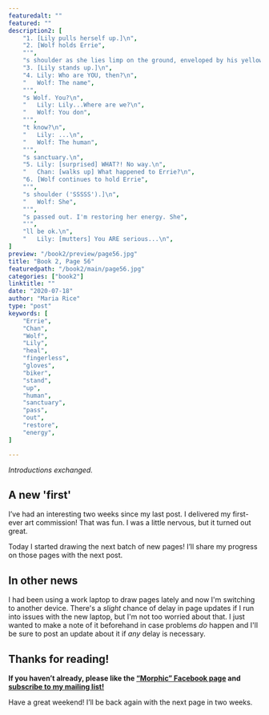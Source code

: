 ```yaml
---
featuredalt: ""
featured: ""
description2: [
    "1. [Lily pulls herself up.]\n",
    "2. [Wolf holds Errie",
    "'",
    "s shoulder as she lies limp on the ground, enveloped by his yellow glow ('FSSSHSSHSH').]\n",
    "3. [Lily stands up.]\n",
    "4. Lily: Who are YOU, then?\n",
    "   Wolf: The name",
    "'",
    "s Wolf. You?\n",
    "   Lily: Lily...Where are we?\n",
    "   Wolf: You don",
    "'",
    "t know?\n",
    "   Lily: ...\n",
    "   Wolf: The human",
    "'",
    "s sanctuary.\n",
    "5. Lily: [surprised] WHAT?! No way.\n",
    "   Chan: [walks up] What happened to Errie?\n",
    "6. [Wolf continues to hold Errie",
    "'",
    "s shoulder ('SSSSS').]\n",
    "   Wolf: She",
    "'",
    "s passed out. I'm restoring her energy. She",
    "'",
    "ll be ok.\n",
    "   Lily: [mutters] You ARE serious...\n",
]
preview: "/book2/preview/page56.jpg"
title: "Book 2, Page 56"
featuredpath: "/book2/main/page56.jpg"
categories: ["book2"]
linktitle: ""
date: "2020-07-18"
author: "Maria Rice"
type: "post"
keywords: [
    "Errie", 
    "Chan",
    "Wolf",
    "Lily",
    "heal",
    "fingerless",
    "gloves",
    "biker",
    "stand",
    "up",
    "human",
    "sanctuary",
    "pass",
    "out",
    "restore",
    "energy",
]

---
```


_Introductions exchanged._

## A new 'first'

I’ve had an interesting two weeks since my last post. I delivered my first-ever art commission! That was fun. I was a little nervous, but it turned out great.

Today I started drawing the next batch of new pages! I’ll share my progress on those pages with the next post. 

## In other news

I had been using a work laptop to draw pages lately and now I'm switching to another device. 
There's a _slight_ chance of delay in page updates if I run into issues with the new laptop, but I'm not too worried about that. 
I just wanted to make a note of it beforehand in case problems _do_ happen and I'll be sure to post an update about it if _any_ delay is necessary. 

## Thanks for reading!

**If you haven’t already, please like the [“Morphic” Facebook page](https://www.facebook.com/MorphicGraphicNovel/) and [subscribe to my mailing list!](http://eepurl.com/g8TzPb)**

Have a great weekend! I’ll be back again with the next page in two weeks.
